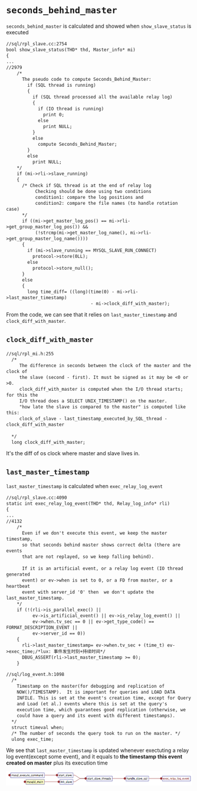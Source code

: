 # `seconds_behind_master`

`seconds_behind_master` is calculated and showed when `show_slave_status` is executed

```
//sql/rpl_slave.cc:2754
bool show_slave_status(THD* thd, Master_info* mi)
{
...
//2979
    /*
      The pseudo code to compute Seconds_Behind_Master:
        if (SQL thread is running)
        {
          if (SQL thread processed all the available relay log)
          {
            if (IO thread is running)
              print 0;
            else
              print NULL;
          }
          else
            compute Seconds_Behind_Master;
        }
        else
          print NULL;
    */
    if (mi->rli->slave_running)
    {
      /* Check if SQL thread is at the end of relay log
           Checking should be done using two conditions
           condition1: compare the log positions and
           condition2: compare the file names (to handle rotation case)
      */
      if ((mi->get_master_log_pos() == mi->rli->get_group_master_log_pos()) &&
           (!strcmp(mi->get_master_log_name(), mi->rli->get_group_master_log_name())))
      {
        if (mi->slave_running == MYSQL_SLAVE_RUN_CONNECT)
          protocol->store(0LL);
        else
          protocol->store_null();
      }
      else
      {
        long time_diff= ((long)(time(0) - mi->rli->last_master_timestamp)
                                - mi->clock_diff_with_master);
```

From the code, we can see that it relies on `last_master_timestamp` and `clock_diff_with_master`.

## `clock_diff_with_master`

```
//sql/rpl_mi.h:255
  /*
     The difference in seconds between the clock of the master and the clock of
     the slave (second - first). It must be signed as it may be <0 or >0.
     clock_diff_with_master is computed when the I/O thread starts; for this the
     I/O thread does a SELECT UNIX_TIMESTAMP() on the master.
     "how late the slave is compared to the master" is computed like this:
     clock_of_slave - last_timestamp_executed_by_SQL_thread - clock_diff_with_master

  */
  long clock_diff_with_master;
```

It's the diff of os clock where master and slave lives in.

## `last_master_timestamp`

`last_master_timestamp` is calculated when `exec_relay_log_event`

```
//sql/rpl_slave.cc:4090
static int exec_relay_log_event(THD* thd, Relay_log_info* rli)
{
...
//4132
    /*
      Even if we don't execute this event, we keep the master timestamp,
      so that seconds behind master shows correct delta (there are events
      that are not replayed, so we keep falling behind).

      If it is an artificial event, or a relay log event (IO thread generated
      event) or ev->when is set to 0, or a FD from master, or a heartbeat
      event with server_id '0' then  we don't update the last_master_timestamp.
    */
    if (!(rli->is_parallel_exec() ||
          ev->is_artificial_event() || ev->is_relay_log_event() ||
          ev->when.tv_sec == 0 || ev->get_type_code() == FORMAT_DESCRIPTION_EVENT ||
          ev->server_id == 0))
    {
      rli->last_master_timestamp= ev->when.tv_sec + (time_t) ev->exec_time;/*lux: 事件发生时刻+持续时间*/
      DBUG_ASSERT(rli->last_master_timestamp >= 0);
    }
```
```
//sql/log_event.h:1098
  /*
    Timestamp on the master(for debugging and replication of
    NOW()/TIMESTAMP).  It is important for queries and LOAD DATA
    INFILE. This is set at the event's creation time, except for Query
    and Load (et al.) events where this is set at the query's
    execution time, which guarantees good replication (otherwise, we
    could have a query and its event with different timestamps).
  */
  struct timeval when;
  /* The number of seconds the query took to run on the master. */
  ulong exec_time;
```
We see that `last_master_timestamp` is updated whenever exectuting a relay log event(except some event), and it equals to __the timestamp this event created on master__ plus its execution time

![exec_relay_log_event](lux/exec_relay_log_event.png)
